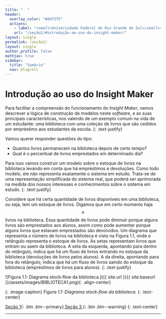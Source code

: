 ```yaml
---
title: "  "
header:
  overlay_color: "#ddf3f5"
  actions:
    - label: "<small>Universidade Federal do Rio Grande do Sul</small><br /> <small>Instituto de Física</small><br /> <small>Tutorial para o uso do software Insight Maker</small><br /> <small>Autores: Milena Lauschner Lopes, Leonardo Albuquerque Heidemann e Eliane Angela Veit</small> ____________________________________________________"
    url: "/seção2/#introdução-ao-uso-do-insight-maker/" 
layout: single
permalink: /seção2/
layout: single
author_profile: false
mathjax: true
sidebar:
  title: "Sumário"
  nav: blogroll
---
```


# Introdução ao uso do Insight Maker

Para facilitar a compreensão do funcionamento do _Insight Maker_, vamos descrever a lógica de construção de modelos neste _software_, e as suas principais características, nos valendo de um exemplo comum na vida de um estudante: uma biblioteca com uma coleção de livros que são cedidos por empréstimo aos estudantes da escola.
{: .text-justify}

Vamos querer responder questões do tipo: 

  * Quantos livros permanecem na biblioteca depois de certo tempo? 
  * Qual é o percentual de livros emprestados em determinado dia? 

Para isso vamos construir um modelo sobre o estoque de livros na biblioteca levando em conta que há empréstimos e devoluções. Como todo modelo, ele não representa exatamente o sistema em estudo. Trata-se de uma representação simplificada do sistema real, que poderá ser aprimorada na medida dos nossos interesses e conhecimentos sobre o sistema em estudo. 
{: .text-justify}

Considere que há certa quantidade de livros disponíveis em uma biblioteca, ou seja, tem um estoque de livros. Digamos que em certo momento haja $$n$$ livros na biblioteca. Essa quantidade de livros pode diminuir porque alguns livros são emprestados aos alunos, assim como pode aumentar porque alguns livros que estavam emprestados são devolvidos. Um diagrama que representa o número de livros na biblioteca é visto na Figura 1.1, onde o retângulo representa o estoque de livros. As setas representam livros que entram ou saem da biblioteca. A seta da esquerda, apontando para dentro do retângulo, indica que há um fluxo de livros entrando no estoque da biblioteca (devoluções de livros pelos alunos). A da direita, apontando para fora do retângulo, indica que há um fluxo de livros saindo do estoque da biblioteca (empréstimos de livros para alunos).
{: .text-justify}

![Figura 1.1: Diagrama stock-flow da biblioteca.]({{ site.url }}{{ site.baseurl
}}/assets/images/BIBLIOTECA1.png){: .align-center}   

{: .image-caption}
*Figura 1.1: Diagrama stock-flow da biblioteca.*
 {: .text-center} 

[<i class="fas fa-arrow-alt-circle-left"></i> Seção 1](https://milenalauschner.github.io/MM/){:
.btn .btn--primary}[ Seção 3 <i class="fas fa-arrow-alt-circle-right"></i>](https://milenalauschner.github.io/MM/seção3/){:
.btn .btn--warning}
{: .text-center} 
________________________________________________________________________________________________________________________________________________________________________________________________________________________________________________

